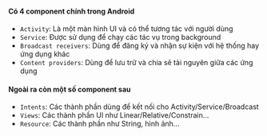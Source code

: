 #### Có 4 component chính trong Android
- `Activity`: Là một màn hình UI và có thể tương tác với người dùng
- `Service`: Được sử dụng để chạy các tác vụ trong background
- `Broadcast receivers`: Dùng để đăng ký và nhận sự kiện với hệ thống hay ứng dụng khác
- `Content providers`: Dùng để lưu trữ và chia sẽ tài nguyên giữa các ứng dụng
#### Ngoài ra còn một số component sau
- `Intents`: Các thành phần dùng để kết nối cho Activity/Service/Broadcast
- `Views`: Các thành phần UI như Linear/Relative/Constrain...
- `Resource`: Các thành phần như String, hình ảnh...